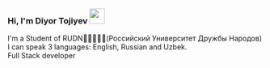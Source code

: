 ### Hi, I'm Diyor Tojiyev <img src="https://media.giphy.com/media/hvRJCLFzcasrR4ia7z/giphy.gif" width="30px"><br/>
 
 I'm a Student of RUDN📖👨‍💻👨‍🎓(Российский Университет Дружбы Народов)
I can speak 3 languages: English, Russian and Uzbek. <br/>
Full Stack developer
